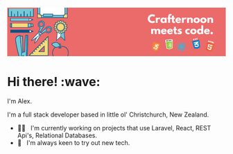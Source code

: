 
[![banner](https://github.com/alexpppp/alexpppp/raw/master/assets/header.png)](#)
<h1> Hi there! :wave:</h1>
<p>I'm Alex.</p>
<p>I'm a full stack developer based in little ol' Christchurch, New Zealand.</p>

- 👨‍💻 &nbsp; I'm currently working on projects that use Laravel, React, REST Api's, Relational Databases.
- 🤔 &nbsp; I'm always keen to try out new tech.



